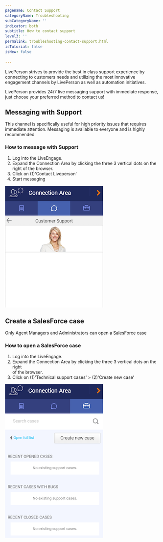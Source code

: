 ```yaml
---
pagename: Contact Support
categoryName: Troubleshooting
subCategoryName: ''
indicator: both
subtitle: How to contact support
level3: ''
permalink: troubleshooting-contact-support.html
isTutorial: false
isNew: false

---
```

LivePerson strives to provide the best in class support experience by connecting to customers needs and utilizing the most innovative engagement channels by LivePerson as well as automation initiatives.

LivePerson provides 24/7 live messaging support with immediate response, just choose your preferred method to contact us!

## Messaging with Support

This channel is specifically useful for high priority issues that requires immediate attention. Messaging is available to everyone and is highly recommended

### How to message with Support

1. Log into the LiveEngage.
2. Expand the Connection Area by clicking the three 3 vertical dots on the right of the browser.
3. Click on (1)'Contact Liveperson'
4. Start messaging

![](img/Contact_support1.png)

## Create a SalesForce case

Only Agent Managers and Administrators can open a SalesForce case

### How to open a SalesForce case

1. Log into the LiveEngage.
2. Expand the Connection Area by clicking the three 3 vertical dots on the right   
   of the browser.
3. Click on (1)'Technical support cases' > (2)'Create new case’

![](img/Contact_support2.png)
